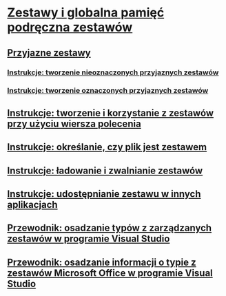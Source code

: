 # [Zestawy i globalna pamięć podręczna zestawów](index.md)
## [Przyjazne zestawy](friend-assemblies.md)
### [Instrukcje: tworzenie nieoznaczonych przyjaznych zestawów](how-to-create-unsigned-friend-assemblies.md)
### [Instrukcje: tworzenie oznaczonych przyjaznych zestawów](how-to-create-signed-friend-assemblies.md)
## [Instrukcje: tworzenie i korzystanie z zestawów przy użyciu wiersza polecenia](how-to-create-and-use-assemblies-using-the-command-line.md)
## [Instrukcje: określanie, czy plik jest zestawem](how-to-determine-if-a-file-is-an-assembly.md)
## [Instrukcje: ładowanie i zwalnianie zestawów](how-to-load-and-unload-assemblies.md)
## [Instrukcje: udostępnianie zestawu w innych aplikacjach](how-to-share-an-assembly-with-other-applications.md)
## [Przewodnik: osadzanie typów z zarządzanych zestawów w programie Visual Studio](walkthrough-embedding-types-from-managed-assemblies-in-visual-studio.md)
## [Przewodnik: osadzanie informacji o typie z zestawów Microsoft Office w programie Visual Studio](walkthrough-embedding-type-information-from-microsoft-office-assemblies.md)
